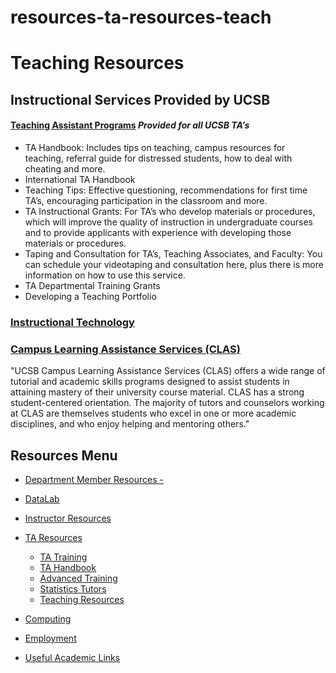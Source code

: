 # resources-ta-resources-teach

# Teaching Resources

## Instructional Services Provided by UCSB

#### [Teaching Assistant Programs](https://id.ucsb.edu/teaching/teaching-resources/ta-programs/overview) *Provided for all UCSB TA’s*

- TA Handbook: Includes tips on teaching, campus resources for teaching, referral guide for distressed students, how to deal with cheating and more.
- International TA Handbook
- Teaching Tips: Effective questioning, recommendations for first time TA’s, encouraging participation in the classroom and more.
- TA Instructional Grants: For TA’s who develop materials or procedures, which will improve the quality of instruction in undergraduate courses and to provide applicants with experience with developing those materials or procedures.
- Taping and Consultation for TA’s, Teaching Associates, and Faculty: You can schedule your videotaping and consultation here, plus there is more information on how to use this service.
- TA Departmental Training Grants
- Developing a Teaching Portfolio

### [Instructional Technology](https://www.it.ucsb.edu/explore-services/instructional-technology)

### [Campus Learning Assistance Services (CLAS)](http://www.clas.ucsb.edu/)

"UCSB Campus Learning Assistance Services (CLAS) offers a wide range of tutorial and academic skills programs designed to assist students in attaining mastery of their university course material. CLAS has a strong student-centered orientation. The majority of tutors and counselors working at CLAS are themselves students who excel in one or more academic disciplines, and who enjoy helping and mentoring others."

## Resources Menu

- [Department Member Resources -](/resources "Department Member Resources")
- [DataLab](/resources/statlab "DataLab")
- [Instructor Resources](/resources/instructor "Instructor Resources")
- [TA Resources](/resources/ta-resources "TA Resources")
  
  - [TA Training](/resources/ta-resources/training "TA Training")
  - [TA Handbook](/resources/ta-resources/handbook "TA Handbook")
  - [Advanced Training](/resources/ta-resources/advanced "Advanced Training")
  - [Statistics Tutors](/undergrad/tutors "Statistics Tutors")
  - [Teaching Resources](/resources/ta-resources/teach "Teaching Resources")
- [Computing](/resources/computing "Computing")
- [Employment](/about/employment "Employment")
- [Useful Academic Links](/resources/useful "Useful Academic Links")